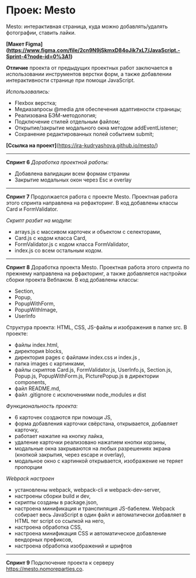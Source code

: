 # Проек: Mesto

Mesto: интерактивная страница, куда можно добавлять/удалять фотографии, ставить лайки.

**[Макет Figma] (https://www.figma.com/file/2cn9N9jSkmxD84oJik7xL7/JavaScript.-Sprint-4?node-id=0%3A1)**

**Отличие** проекта от предыдущих проектных работ заключается в использовании инструментов верстки форм, а также добавлении интерактивности странице при помощи JavaScript.

*Использовались:*
* Flexbox верстка;
* Медиазапросы @media для обеспечения адаптивности страницы;
* Реализована БЭМ-методология;
* Подключение стилей отдельным файлом;
* Открытие/закрытие модального окна методом addEventListener;
* Сохранение редактированных полей событием submit;

**[Ссылка на проект]**(https://ira-kudryashova.github.io/mesto/)

----------------------------------------------------------------------------------------------------

**Спринт 6**
*Доработка проектной работы:*
* Добавлена валидации всем формам страниы 
* Закрытие модальных окон через Esc и overlay

----------------------------------------------------------------------------------------------------

**Спринт 7**
Продолжается работа с проекте Mesto.
Проектная работа этого спринта направлена на рефакторинг. 
В код добавлены классы Card и FormValidator.

*Скрипт разбит на модули:*
* arrays.js с массивом карточек и объектом с селекторами,
* Card.js с кодом класса Card,
* FormValidator.js с кодом класса FormValidator,
* index.js со всем остальным кодом.

----------------------------------------------------------------------------------------------------

**Спринт 8**
Доработка проекта Mesto.
Проектная работа этого спринта по прежнему направлена на рефакторинг, а также добавляется настройки сборки проекта Вебпаком. 
В код добавлены классы:
* Section,
* Popup,
* PopupWithForm,
* PopupWithImage,
* UserInfo

Структура проекта: 
HTML, CSS, JS-файлы и изображения в папке src.
В проекте:
* файлы index.html,
* директория blocks,
* директория pages с файлами index.css и index.js ,
* папка images с картинками,
* файлы скриптов Сard.js, FormValidator.js, UserInfo.js, Section.js, Popup.js, PopupWithForm.js, PicturePopup.js в директории components,
* файл README.md,
* файл .gitignore с исключениями node_modules и dist

*Функциональность проекта:*

* 6 карточек создаются при помощи JS,
* форма добавления карточки свёрстана, открывается, добавляет карточку,
* работает нажатие на кнопку лайка,
* удаление карточки реализовано нажатием кнопки корзины,
* модальные окна закрываются на любых разрешениях экрана (кнопкой закрытия, через escape и overlay),
* модальное окно с картинкой открывается, изображение не теряет пропорции

*Webpack настроен*

* установлены webpack, webpack-cli и webpack-dev-server,
* настроены сборки build и dev,
* скрипты созданы в package.json,
* настроена минификация и транспиляция JS-бабелем. Webpack собирает весь JavaScript в один файл и автоматически добавляет в HTML тег script со ссылкой на него,
* настроена обработка CSS,
* настроена минификация CSS и автоматическое добавление вендорных префиксов,
* настроена обработка изображений и шрифтов

----------------------------------------------------------------------------------------------------

**Спринт 9**
Подключение проекта к серверу https://mesto.nomoreparties.co.

